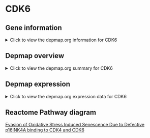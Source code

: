 <h1>CDK6</h1>

<h2>Gene information</h2>
<details>
  <summary>Click to view the depmap.org information for CDK6</summary>
  <iframe src="https://depmap.org/portal/gene/CDK6?tab=about" style="border:none;width:100%;height:800px"></iframe>
</details>

<h2>Depmap overview</h2>
<details>
  <summary>Click to view the depmap.org summary for CDK6</summary>
  <iframe src="https://depmap.org/portal/gene/CDK6?tab=overview" style="border:none;width:100%;height:800px"></iframe>
</details>

<h2>Depmap expression</h2>
<details>
  <summary>Click to view the depmap.org expression data for CDK6</summary>
  <iframe src="https://depmap.org/portal/gene/CDK6?tab=characterization" style="border:none;width:100%;height:800px"></iframe>
</details>



<h2>Reactome Pathway diagram</h2>
<a href="https://reactome.org/PathwayBrowser/#/R-HSA-9632700">Evasion of Oxidative Stress Induced Senescence Due to Defective p16INK4A binding to CDK4 and CDK6</a>



